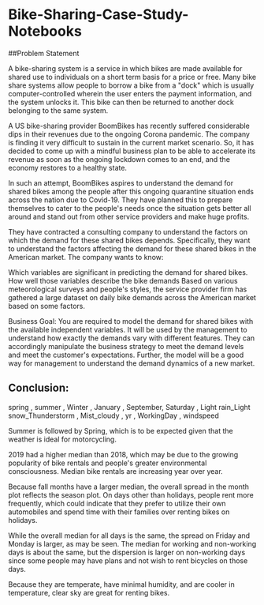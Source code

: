 # Bike-Sharing-Case-Study-Notebooks
##Problem Statement

A bike-sharing system is a service in which bikes are made available for shared use to individuals on a short term basis for a price or free. Many bike share systems allow people to borrow a bike from a "dock" which is usually computer-controlled wherein the user enters the payment information, and the system unlocks it. This bike can then be returned to another dock belonging to the same system.

A US bike-sharing provider BoomBikes has recently suffered considerable dips in their revenues due to the ongoing Corona pandemic. The company is finding it very difficult to sustain in the current market scenario. So, it has decided to come up with a mindful business plan to be able to accelerate its revenue as soon as the ongoing lockdown comes to an end, and the economy restores to a healthy state.

In such an attempt, BoomBikes aspires to understand the demand for shared bikes among the people after this ongoing quarantine situation ends across the nation due to Covid-19. They have planned this to prepare themselves to cater to the people's needs once the situation gets better all around and stand out from other service providers and make huge profits.

They have contracted a consulting company to understand the factors on which the demand for these shared bikes depends. Specifically, they want to understand the factors affecting the demand for these shared bikes in the American market. The company wants to know:

Which variables are significant in predicting the demand for shared bikes. How well those variables describe the bike demands Based on various meteorological surveys and people's styles, the service provider firm has gathered a large dataset on daily bike demands across the American market based on some factors.

Business Goal: You are required to model the demand for shared bikes with the available independent variables. It will be used by the management to understand how exactly the demands vary with different features. They can accordingly manipulate the business strategy to meet the demand levels and meet the customer's expectations. Further, the model will be a good way for management to understand the demand dynamics of a new market.

## Conclusion:

spring , summer , Winter , January , September, Saturday , Light rain_Light snow_Thunderstorm , Mist_cloudy , yr , WorkingDay , windspeed

Summer is followed by Spring, which is to be expected given that the weather is ideal for motorcycling.

2019 had a higher median than 2018, which may be due to the growing popularity of bike rentals and people's greater environmental consciousness. Median bike rentals are increasing year over year.

Because fall months have a larger median, the overall spread in the month plot reflects the season plot.
On days other than holidays, people rent more frequently, which could indicate that they prefer to utilize their own automobiles and spend time with their families over renting bikes on holidays.

While the overall median for all days is the same, the spread on Friday and Monday is larger, as may be seen.
The median for working and non-working days is about the same, but the dispersion is larger on non-working days since some people may have plans and not wish to rent bicycles on those days.

Because they are temperate, have minimal humidity, and are cooler in temperature, clear sky are great for renting bikes.

